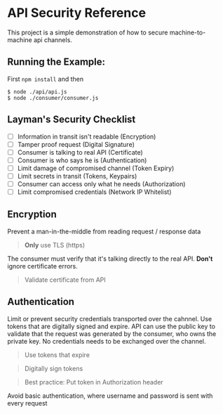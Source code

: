 # API Security Reference

This project is a simple demonstration of how to secure machine-to-machine api channels.

## Running the Example:

First `npm install` and then

```
$ node ./api/api.js
$ node ./consumer/consumer.js
```

## Layman's Security Checklist

- [ ] Information in transit isn't readable (Encryption)
- [ ] Tamper proof request (Digital Signature)
- [ ] Consumer is talking to real API (Certificate)
- [ ] Consumer is who says he is (Authentication)
- [ ] Limit damage of compromised channel (Token Expiry)
- [ ] Limit secrets in transit (Tokens, Keypairs)
- [ ] Consumer can access only what he needs (Authorization)
- [ ] Limit compromised credentials (Network IP Whitelist)

## Encryption

Prevent a man-in-the-middle from reading request / response data

> **Only** use TLS (https)

The consumer must verify that it's talking directly to the real API. **Don't** ignore certificate errors.

> Validate certificate from API

## Authentication

Limit or prevent security credentials transported over the cahnnel. Use tokens that are digitally signed and expire. API can use the public key to validate that the request was generated by the consumer, who owns the private key. No credentials needs to be exchanged over the channel.

> Use tokens that expire

> Digitally sign tokens

> Best practice: Put token in Authorization header

Avoid basic authentication, where username and password is sent with every request